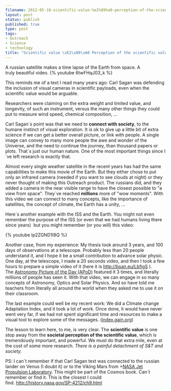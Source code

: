 ```yaml
--- 
filename: 2012-05-18-scientific-value-%e2%89%a0-perception-of-the-scientific-value.md
layout: post
status: publish
published: true
type: post
tags: 
- Outreach
- Science
- technology
title: "Scientific value \xE2\x89\xA0 Perception of the scientific value"
---
```

A russian satellite makes a time lapse of the Earth from space. A truly beautiful video.
{% youtube 6twFHqJ03_k %}

This reminds me of a text I read many years ago: Carl Sagan was defending the inclusion of visual cameras in scientific payloads, even when the scientific value would be arguable.

<!--more-->Researchers were claiming on the extra weight and limited value, and longevity, of such an instrument, versus the many other things they could put to measure wind speed, chemical composition, ...

Carl Sagan´s point was that we need to <strong>connect with society</strong>, to the humane instinct of visual exploration. It is ok to give up a little bit of extra science if we can get a better overall picture, or link with people. A single image can convey to many more people the awe and wonder of the Universe, and the need to continue the journey, than thousand papers or plots. That´s just our human nature. One of the most important things since I´ve left research is exactly that.

Almost every single weather satellite in the recent years has had the same capabilities to make this movie of the Earth. But they either chose to put only an infrared camera (needed if you want to see clouds at night) or they never thought of making this Outreach product. The russians did, and they added a camera in the near visible range to have the closest possible to "a view from space". They´ve reached <strong>millions</strong> more of "wow moments". With this video we can connect to many concepts, like the importance of satellites, the concept of climate, the Earth has a unity, ...

Here´s another example with the ISS and the Earth. You might not even remember the purpose of the ISS (or even that we had humans living there since years)  but you might remember (or you will) this video:

{% youtube Ip2ZGND1I9Q %}

Another case, from my experience: My thesis took around 3 years, and 100 days of observations at a telescope. Probably less than 20 people understand it, and I hope it be a small contribution to advance solar physic. One day, at the telescope, I made a 20 seconds video, and then I took a few hours to prepare a simple video of it (here it is <a href="http://bsan.eu/LbfigS">http://bsan.eu/LbfigS</a> ). The <a href="https://plus.google.com/113118420661689340672">Astronomy Picture of the Day (APoD)</a> featured it 3 times, and literally millions of people has seen it. With that video, we can engage in so many concepts of Astronomy, Optics and Solar Physics. And so have told me teachers from literally all around the world when they asked me to use it on their classroom.

The last example could well be my recent work: We did a Climate change Adaptation Index, and it took a lot of work. Once done, it would have never went very far, if we had not spent significant time and resources to make a visual tool to explore some of the messages. (<a href="http://index.gain.org/">index.gain.org</a>)

The lesson to learn here, to me, is very clear. The <strong>scientific value</strong> is one stop away from the <strong>societal perception of the scientific value</strong>, which is tremendously important, and powerful. We must do that extra mile, even at the cost of some more research. <em>There is a painful detachment of S&amp;T and society.</em>

PS: I can´t remember if that Carl Sagan text was connected to the russian lander on Venus (I doubt it) or to the Viking Mars from +<a href="https://plus.google.com/113315419190905475766">NASA Jet Propulsion Laboratory</a>. This might be part of the Cosmos book. Can´t remember or find it. This is the closest I could find. <a href="http://history.nasa.gov/SP-4212/ch9.html">http://history.nasa.gov/SP-4212/ch9.html</a>
